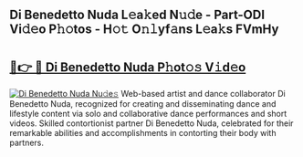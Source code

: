 ## Di Benedetto Nuda L𝚎a𝚔ed N𝚞𝚍e - Part-ODI Vi𝚍𝚎o P𝚑𝚘tos - H𝚘𝚝 O𝚗𝚕yf𝚊ns L𝚎a𝚔s FVmHy

# <h2><a href="http://kfce1q.oniu.top/?m=Di+Benedetto+Nuda">🔗👉 🔴 Di Benedetto Nuda P𝚑ot𝚘𝚜 V𝚒d𝚎o</a></h2>

[![Di Benedetto Nuda Nu𝚍e𝚜](https://i.imgur.com/0qMVB7G.gif)](http://kfce1q.oniu.top/?m=Di+Benedetto+Nuda)
Web-based artist and dance collaborator Di Benedetto Nuda, recognized for creating and disseminating dance and lifestyle content via solo and collaborative dance performances and short videos. Skilled contortionist partner Di Benedetto Nuda, celebrated for their remarkable abilities and accomplishments in contorting their body with partners.  
